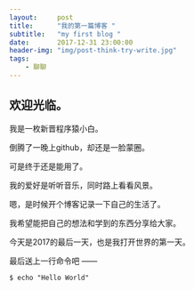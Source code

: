 ```yaml
---
layout:     post
title:      "我的第一篇博客 "
subtitle:   "my first blog "
date:       2017-12-31 23:00:00
header-img: "img/post-think-try-write.jpg"
tags:
    - 聊聊
---
```


## 欢迎光临。

我是一枚新晋程序猿小白。

倒腾了一晚上github，却还是一脸蒙圈。

可是终于还是能用了。

我的爱好是听听音乐，同时路上看看风景。

嗯，是时候开个博客记录一下自己的生活了。
 
我希望能把自己的想法和学到的东西分享给大家。

今天是2017的最后一天，也是我打开世界的第一天。

最后送上一行命令吧 ——

```
$ echo "Hello World"
```